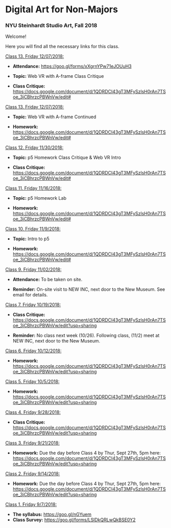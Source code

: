# Digital Art for Non-Majors

### NYU Steinhardt Studio Art, Fall 2018



Welcome!

Here you will find all the necessary links for this class.


<u>Class 13. Friday 12/07/2018:</u>

- **Attendance:** https://goo.gl/forms/xXgrnYPw71eJOUuH3

- **Topic:** Web VR with A-frame Class Critique

- **Class Critique:** https://docs.google.com/document/d/1QDRDCI43gT3MFySzlsH0rAn7TSoe_3iCBhrzcPBWnVw/edit#



<u>Class 13. Friday 12/07/2018:</u>

- **Topic:** Web VR with A-frame Continued

- **Homework:** https://docs.google.com/document/d/1QDRDCI43gT3MFySzlsH0rAn7TSoe_3iCBhrzcPBWnVw/edit#


<u>Class 12. Friday 11/30/2018:</u>

- **Topic:** p5 Homework Class Critique & Web VR Intro

- **Class Critique:** https://docs.google.com/document/d/1QDRDCI43gT3MFySzlsH0rAn7TSoe_3iCBhrzcPBWnVw/edit#


<u>Class 11. Friday 11/16/2018:</u>

- **Topic:** p5 Homework Lab

- **Homework:** https://docs.google.com/document/d/1QDRDCI43gT3MFySzlsH0rAn7TSoe_3iCBhrzcPBWnVw/edit#



<u>Class 10. Friday 11/9/2018:</u>


- **Topic:** Intro to p5

- **Homework:** https://docs.google.com/document/d/1QDRDCI43gT3MFySzlsH0rAn7TSoe_3iCBhrzcPBWnVw/edit#



<u>Class 9. Friday 11/02/2018:</u>

- **Attendance:** To be taken on site.

- **Reminder:** On-site visit to NEW INC, next door to the New Museum. See email for details.



<u>Class 7. Friday 10/19/2018:</u>

- **Class Critique:** https://docs.google.com/document/d/1QDRDCI43gT3MFySzlsH0rAn7TSoe_3iCBhrzcPBWnVw/edit?usp=sharing

- **Reminder:** No class next week (10/26).  Following class, (11/2) meet at NEW INC, next door to the New Museum.



<u>Class 6. Friday 10/12/2018:</u>

- **Homework:** https://docs.google.com/document/d/1QDRDCI43gT3MFySzlsH0rAn7TSoe_3iCBhrzcPBWnVw/edit?usp=sharing


<u>Class 5. Friday 10/5/2018:</u>

- **Homework:** https://docs.google.com/document/d/1QDRDCI43gT3MFySzlsH0rAn7TSoe_3iCBhrzcPBWnVw/edit?usp=sharing


<u>Class 4. Friday 9/28/2018:</u>

- **Class Critique:** https://docs.google.com/document/d/1QDRDCI43gT3MFySzlsH0rAn7TSoe_3iCBhrzcPBWnVw/edit?usp=sharing



<u>Class 3. Friday 9/21/2018:</u>

- **Homework:** Due the day before Class 4 by Thur, Sept 27th, 5pm here: https://docs.google.com/document/d/1QDRDCI43gT3MFySzlsH0rAn7TSoe_3iCBhrzcPBWnVw/edit?usp=sharing



<u>Class 2. Friday 9/14/2018:</u>

- **Homework:** Due the day before Class 4 by Thur, Sept 27th, 5pm here: https://docs.google.com/document/d/1QDRDCI43gT3MFySzlsH0rAn7TSoe_3iCBhrzcPBWnVw/edit?usp=sharing



<u>Class 1. Friday 9/7/2018:</u>

- **The syllabus:** https://goo.gl/nGYuem
- **Class Survey:** https://goo.gl/forms/LSlDkQRLwQkBSE0Y2

